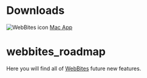 # Downloads
![WebBites icon](https://i.imgur.com/UElniEd.png)
[Mac App](https://github.com/elrumo/webbites_roadmap/raw/master/WebBites_Mac.zip)

# webbites_roadmap
Here you will find all of [WebBites](https://webbites.io) future new features.
